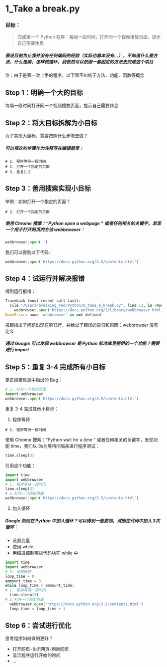 # 1_Take a break.py

### 目标：

> 完成第一个 Python 程序：每隔一段时间，打开同一个视频播放页面，提示自己需要休息



##### 假设目前为止我并没有任何编码的经验（实际也基本没有...），不知道什么是方法、什么是类、怎样做循环，我依然可以依照一套固定的方法去完成这个项目

注：由于是第一次上手的程序，以下暂不纠结于方法、功能、函数等概念



## Step 1：明确一个大的目标

每隔一段时间打开同一个视频播放页面，提示自己需要休息



## Step 2：将大目标拆解为小目标

为了实现大目标，需要按照什么步骤去做？

##### 可以将这些步骤作为注释写在编辑器里：

```
# 1. 程序等待一段时间
# 2. 打开一个指定的页面
# 3. 重复1-2
```



## Step 3：善用搜索实现小目标

举例：如何打开一个指定的页面？

```
# 2. 打开一个指定的页面
```

##### 使用 Chrome 搜索：“Python open a webpage ” 或者任何相关的关键字，发现一个用于打开网页的方法 webbrowser：

```python
webbrowser.open('')
```

我们可以得到以下代码：

```python
webbrowser.open('https://docs.python.org/3.5/contents.html')
```



## Step 4：试运行并解决报错

得到运行报错：

```python
Traceback (most recent call last):
  File "/Users/breaking_red/Python/U_take_a_break.py", line 13, in <module>
    webbrowser.open('https://docs.python.org/2/library/webbrowser.html')
NameError: name 'webbrowser' is not defined
```

报错指出了问题出现在第13行，并给出了错误的语句和原因：webbrowser 没有定义

##### 通过 Google 可以发现 webbrowser 是 Python 标准库里提供的一个功能？需要进行 import



## Step 5：重复 3-4 完成所有小目标

更正报错信息中指出的 Bug：

```python
# 2. 打开一个指定页面
import webbrowser
webbrowser.open('https://docs.python.org/3.5/contents.html')
```

重复 3-4 完成其他小目标：

1. 程序等待

```
# 1. 程序等待一段时间
```

使用 Chrome 搜索：“Python wait for a time ” 或者任何相关的关键字，发现功能 time，我们以 3s为等待间隔来进行程序测试：

```python
time.sleep(3)
```

引用这个功能：

```python
import time
import webbrowser
# 1. 程序等待一段时间
time.sleep(3)
# 2.打开一个指定页面
webbrowser.open('https://docs.python.org/3.5/contents.html')
```



2. 加入循环

#####    Google 如何在 Python 中加入循环？可以得到一些要领，试图在代码中加入 3次循环：

- 设置变量
- 使用 while
- 用缩进控制哪些代码块在 while 中

```python
import time
import webbrowser
# 3. 设置循环
loop_time = 0
ammount_time = 3
while loop_time < ammount_time:
# 1. 程序等待一段时间
  time.sleep(3)
# 2.打开一个指定页面
  webbrowser.open('https://docs.python.org/3.5/contents.html')
  loop_time = loop_time + 1
```



## Step 6：尝试进行优化

思考程序如何做的更好？

- 打开网页-关闭网页-刷新网页
- 显示程序运行开始的时间
- ...